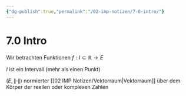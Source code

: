```yaml
---
{"dg-publish":true,"permalink":"/02-imp-notizen/7-0-intro/"}
---
```


# 7.0 Intro
Wir betrachten Funktionen $f: I\subset \mathbb{R} \to E$

$I$ ist ein Intervall (mehr als einen Punkt)

$(E, \|\cdot\|)$ normierter [[02 IMP Notizen/Vektorraum|Vektorraum]] über dem Körper der reellen oder komplexen Zahlen